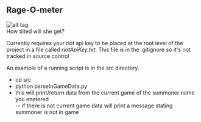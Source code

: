 ## Rage-O-meter
![alt tag](http://i2.kym-cdn.com/photos/images/facebook/000/000/578/1234931504682.jpg)  
How tilted will she get?

Currently requires your riot api key to be placed at the root level of the project in a file called *riotApiKey.txt*. This file is in the .gitignore so it's not tracked in source control  

An example of a running script is in the src directory.  
- cd src  
- python parseInGameData.py  
- this will print/return data from the current game of the summoner name you enetered  
-- if there is not current game data will print a message stating summoner is not in game    
